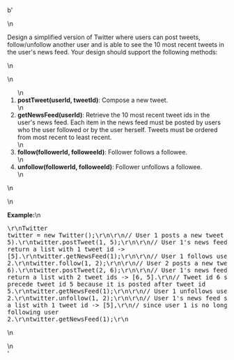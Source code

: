 b'<div class="question-description">\n<p><p>Design a simplified version of Twitter where users can post tweets, follow/unfollow another user and is able to see the 10 most recent tweets in the user\'s news feed. Your design should support the following methods:</p>\n<p>\n<ol>\n<li><b>postTweet(userId, tweetId)</b>: Compose a new tweet.</li>\n<li><b>getNewsFeed(userId)</b>: Retrieve the 10 most recent tweet ids in the user\'s news feed. Each item in the news feed must be posted by users who the user followed or by the user herself. Tweets must be ordered from most recent to least recent.</li>\n<li><b>follow(followerId, followeeId)</b>: Follower follows a followee.</li>\n<li><b>unfollow(followerId, followeeId)</b>: Follower unfollows a followee.</li>\n</ol>\n</p>\n<p><b>Example:</b>\n<pre>\r\nTwitter twitter = new Twitter();\r\n\r\n// User 1 posts a new tweet (id = 5).\r\ntwitter.postTweet(1, 5);\r\n\r\n// User 1\'s news feed should return a list with 1 tweet id -&gt; [5].\r\ntwitter.getNewsFeed(1);\r\n\r\n// User 1 follows user 2.\r\ntwitter.follow(1, 2);\r\n\r\n// User 2 posts a new tweet (id = 6).\r\ntwitter.postTweet(2, 6);\r\n\r\n// User 1\'s news feed should return a list with 2 tweet ids -&gt; [6, 5].\r\n// Tweet id 6 should precede tweet id 5 because it is posted after tweet id 5.\r\ntwitter.getNewsFeed(1);\r\n\r\n// User 1 unfollows user 2.\r\ntwitter.unfollow(1, 2);\r\n\r\n// User 1\'s news feed should return a list with 1 tweet id -&gt; [5],\r\n// since user 1 is no longer following user 2.\r\ntwitter.getNewsFeed(1);\r\n</pre>\n</p></p>\n</div>'